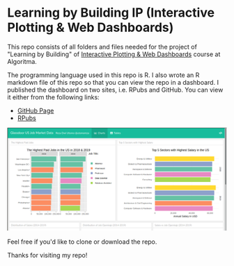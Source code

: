 # Learning by Building IP (Interactive Plotting & Web Dashboards)

This repo consists of all folders and files needed for the project of "Learning by Building" of [Interactive Plotting & Web Dashboards](https://algorit.ma/course/web-dashboards/) course at Algoritma.

The programming language used in this repo is R. I also wrote an R markdown file of this repo so that you can view the repo in a dashboard. I published the dashboard on two sites, i.e. RPubs and GitHub. You can view it either from the following links:

* [GitHub Page](https://utomoreza.github.io/IP_LBB/)
* [RPubs](https://rpubs.com/utomoreza/IP_LBB)

![Alt text](IP_LBB.png?raw=true "Flexdashboard")

Feel free if you'd like to clone or download the repo.

Thanks for visiting my repo!
